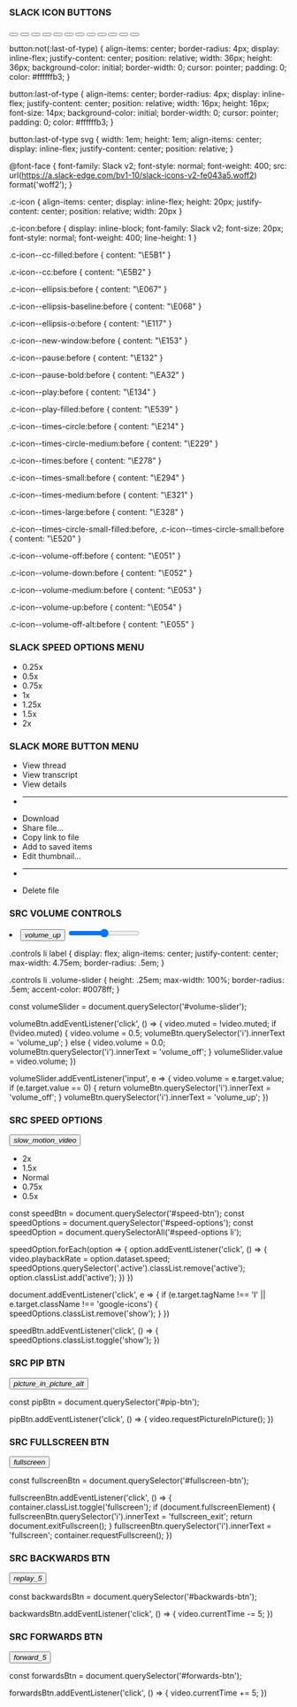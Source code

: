 ### SLACK ICON BUTTONS ###
<button><i class="c-icon c-icon--play" type="play" aria-hidden="true"></i></button>
<button><i class="c-icon c-icon--pause" type="pause" aria-hidden="true"></i></button>
<button><i class="c-icon c-icon--volume-up" type="volume-up" aria-hidden="true"></i></button>
<button><i class="c-icon c-icon--volume-off-alt" type="volume-off-alt" aria-hidden="true"></i></button>
<button><i class="c-icon c-icon--volume-medium" type="volume-medium" aria-hidden="true"></i></button>
<button><i class="c-icon c-icon--volume-down" type="volume-down" aria-hidden="true"></i></button>
<button><i class="c-icon c-icon--cc" type="cc" aria-hidden="true"></i></button>
<button><i class="c-icon c-icon--cc-filled" type="cc-filled" aria-hidden="true"></i></button>
<button><i class="c-icon c-icon--new-window" type="new-window" aria-hidden="true"></i></button>
<button><i class="c-icon c-icon--ellipsis" type="ellipsis" aria-hidden="true"></i></button>
<button><i class="c-icon c-icon--times" type="times" aria-hidden="true"></i></button>
<button><svg aria-hidden="true" viewBox="0 0 20 20"><path fill="currentColor" fill-rule="evenodd" d="M5.72 7.47a.75.75 0 0 1 1.06 0L10 10.69l3.22-3.22a.75.75 0 1 1 1.06 1.06l-3.75 3.75a.75.75 0 0 1-1.06 0L5.72 8.53a.75.75 0 0 1 0-1.06Z" clip-rule="evenodd"></path></svg></button>

button:not(:last-of-type) {
    align-items: center;
    border-radius: 4px;
    display: inline-flex;
    justify-content: center;
    position: relative;
    width: 36px;
    height: 36px;
    background-color: initial;
    border-width: 0;
    cursor: pointer;
    padding: 0;
    color: #ffffffb3;
}

button:last-of-type {
    align-items: center;
    border-radius: 4px;
    display: inline-flex;
    justify-content: center;
    position: relative;
    width: 16px;
    height: 16px;
    font-size: 14px;
    background-color: initial;
    border-width: 0;
    cursor: pointer;
    padding: 0;
    color: #ffffffb3;
}

button:last-of-type svg {
    width: 1em;
    height: 1em;
    align-items: center;
    display: inline-flex;
    justify-content: center;
    position: relative;
}

@font-face {
    font-family: Slack v2;
    font-style: normal;
    font-weight: 400;
    src: url(https://a.slack-edge.com/bv1-10/slack-icons-v2-fe043a5.woff2) format('woff2');
}

.c-icon {
    align-items: center;
    display: inline-flex;
    height: 20px;
    justify-content: center;
    position: relative;
    width: 20px
}

.c-icon:before {
    display: inline-block;
    font-family: Slack v2;
    font-size: 20px;
    font-style: normal;
    font-weight: 400;
    line-height: 1
}

.c-icon--cc-filled:before {
    content: "\E5B1"
}

.c-icon--cc:before {
    content: "\E5B2"
}

.c-icon--ellipsis:before {
    content: "\E067"
}

.c-icon--ellipsis-baseline:before {
    content: "\E068"
}

.c-icon--ellipsis-o:before {
    content: "\E117"
}

.c-icon--new-window:before {
    content: "\E153"
}

.c-icon--pause:before {
    content: "\E132"
}

.c-icon--pause-bold:before {
    content: "\EA32"
}

.c-icon--play:before {
    content: "\E134"
}

.c-icon--play-filled:before {
    content: "\E539"
}

.c-icon--times-circle:before {
    content: "\E214"
}

.c-icon--times-circle-medium:before {
    content: "\E229"
}

.c-icon--times:before {
    content: "\E278"
}

.c-icon--times-small:before {
    content: "\E294"
}

.c-icon--times-medium:before {
    content: "\E321"
}

.c-icon--times-large:before {
    content: "\E328"
}

.c-icon--times-circle-small-filled:before,
.c-icon--times-circle-small:before {
    content: "\E520"
}

.c-icon--volume-off:before {
    content: "\E051"
}

.c-icon--volume-down:before {
    content: "\E052"
}

.c-icon--volume-medium:before {
    content: "\E053"
}

.c-icon--volume-up:before {
    content: "\E054"
}

.c-icon--volume-off-alt:before {
    content: "\E055"
}



### SLACK SPEED OPTIONS MENU ###
<ul class="speed-options" id="speed-options">
    <li data-speed="0.25">0.25x</li>
    <li data-speed="0.5">0.5x</li>
    <li data-speed="0.75">0.75x</li>
    <li data-speed="1" class="active">1x</li>
    <li data-speed="1.25">1.25x</li>
    <li data-speed="1.5">1.5x</li>
    <li data-speed="2">2x</li>
</ul>



### SLACK MORE BUTTON MENU ###
<ul class="overflow-options" id="overflow-options">
    <li>View thread</li>
    <li>View transcript</li>
    <li>View details</li>
    <li><hr></li>
    <li>Download</li>
    <li>Share file...</li>
    <li>Copy link to file</li>
    <li>Add to saved items</li>
    <li>Edit thumbnail...</li>
    <li><hr></li>
    <li>Delete file</li>
</ul>



### SRC VOLUME CONTROLS ###
<li>
    <button class="volume-btn" id="volume-btn" aria-label="Volume button" type="button"><i class="google-icons">volume_up</i></button>
    <label>
        <input type="range" class="volume-slider" id="volume-slider" min="0" max="1" step="any">
    </label>
</li>

.controls li label {
   display: flex;
   align-items: center;
   justify-content: center;
   max-width: 4.75em;
   border-radius: .5em;
}

.controls li .volume-slider {
   height: .25em;
   max-width: 100%;
   border-radius: .5em;
   accent-color: #0078ff;
}

const volumeSlider = document.querySelector('#volume-slider');

volumeBtn.addEventListener('click', () => {
    video.muted = !video.muted;
    if (!video.muted) {
        video.volume = 0.5;
        volumeBtn.querySelector('i').innerText = 'volume_up';
    } else {
        video.volume = 0.0;
        volumeBtn.querySelector('i').innerText = 'volume_off';
    }
    volumeSlider.value = video.volume;
})

volumeSlider.addEventListener('input', e => {
    video.volume = e.target.value;
    if (e.target.value == 0) {
        return volumeBtn.querySelector('i').innerText = 'volume_off';
    }
    volumeBtn.querySelector('i').innerText = 'volume_up';
})



### SRC SPEED OPTIONS ###
<div class="playback-speed" id="playback-speed">
    <button class="speed-btn" id="speed-btn" aria-label="Playback speed button" type="button"><i class="google-icons">slow_motion_video</i></button>
    <ul class="speed-options" id="speed-options">
        <li data-speed="2">2x</li>
        <li data-speed="1.5">1.5x</li>
        <li data-speed="1" class="active">Normal</li>
        <li data-speed="0.75">0.75x</li>
        <li data-speed="0.5">0.5x</li>
    </ul>
</div>

const speedBtn = document.querySelector('#speed-btn');
const speedOptions = document.querySelector('#speed-options');
const speedOption = document.querySelectorAll('#speed-options li');

speedOption.forEach(option => {
    option.addEventListener('click', () => {
        video.playbackRate = option.dataset.speed;
        speedOptions.querySelector('.active').classList.remove('active');
        option.classList.add('active');
    })
})

document.addEventListener('click', e => {
    if (e.target.tagName !== 'I' || e.target.className !== 'google-icons') {
        speedOptions.classList.remove('show');
    }
})

speedBtn.addEventListener('click', () => {
    speedOptions.classList.toggle('show');
})



### SRC PIP BTN ###
<button class="pip-btn" id="pip-btn" aria-label="Picture in picture button" type="button"><i class="google-icons">picture_in_picture_alt</i></button>

const pipBtn = document.querySelector('#pip-btn');

pipBtn.addEventListener('click', () => {
    video.requestPictureInPicture();
})



### SRC FULLSCREEN BTN ###
<button class="fullscreen-btn" id="fullscreen-btn" aria-label="Fullscreen button" type="button"><i class="google-icons">fullscreen</i></button>

const fullscreenBtn = document.querySelector('#fullscreen-btn');

fullscreenBtn.addEventListener('click', () => {
    container.classList.toggle('fullscreen');
    if (document.fullscreenElement) {
        fullscreenBtn.querySelector('i').innerText = 'fullscreen_exit';
        return document.exitFullscreen();
    }
    fullscreenBtn.querySelector('i').innerText = 'fullscreen';
    container.requestFullscreen();
})



### SRC BACKWARDS BTN ###
<button class="backwards-btn" id="backwards-btn" aria-label="Backwards button" type="button"><i class="google-icons">replay_5</i></button>

const backwardsBtn = document.querySelector('#backwards-btn');

backwardsBtn.addEventListener('click', () => {
    video.currentTime -= 5;
})



### SRC FORWARDS BTN ###
<button class="forwards-btn" id="forwards-btn" aria-label="Forwards button" type="button"><i class="google-icons">forward_5</i></button>

const forwardsBtn = document.querySelector('#forwards-btn');

forwardsBtn.addEventListener('click', () => {
    video.currentTime += 5;
})